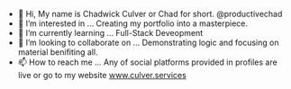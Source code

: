 - 👋 Hi, My name is Chadwick Culver or Chad for short. @productivechad
- 👀 I’m interested in ... Creating my portfolio into a masterpiece.
- 🌱 I’m currently learning ... Full-Stack Deveopment
- 💞️ I’m looking to collaborate on ... Demonstrating logic and focusing on material benifiting all.
- 📫 How to reach me ... Any of social platforms provided in profiles are live or go to my website www.culver.services

<!---
productivechad/productivechad is a ✨ special ✨ repository because its `README.md` (this file) appears on your GitHub profile.
You can click the Preview link to take a look at your changes.
--->

